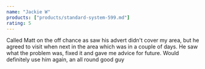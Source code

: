 ```yaml
---
name: "Jackie W"
products: ["products/standard-system-599.md"]
rating: 5
---
```


Called Matt on the off chance as saw his advert didn&apos;t cover my area, but he agreed to visit when next in the area which was in a couple of days. He saw what the problem was, fixed it and gave me advice for future. Would definitely use him again, an all round good guy